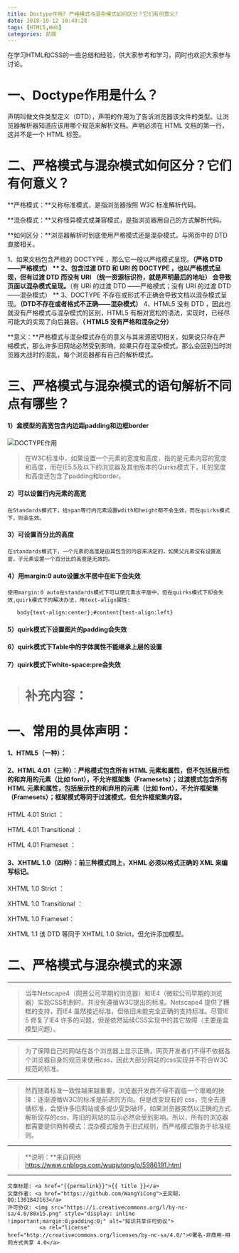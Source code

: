 ```yaml
---
title: Doctype作用? 严格模式与混杂模式如何区分？它们有何意义?
date: 2018-10-12 10:48:28
tags: [HTML5,Web]
categories: 前端
---
```

在学习HTML和CSS的一些总结和经验，供大家参考和学习，同时也欢迎大家参与讨论。

<!--more-->

# 一、Doctype作用是什么？

<!DOCTYPE>声明叫做文件类型定义（DTD），声明的作用为了告诉浏览器该文件的类型。让浏览器解析器知道应该用哪个规范来解析文档。<!DOCTYPE>声明必须在 HTML 文档的第一行，这并不是一个 HTML 标签。

# 二、严格模式与混杂模式如何区分？它们有何意义？

**严格模式：**又称标准模式，是指浏览器按照 W3C 标准解析代码。

**混杂模式：**又称怪异模式或兼容模式，是指浏览器用自己的方式解析代码。

**如何区分：**浏览器解析时到底使用严格模式还是混杂模式，与网页中的 DTD 直接相关。

1、如果文档包含严格的 DOCTYPE ，那么它一般以严格模式呈现。**（严格 DTD ——严格模式） **
2、包含过渡 DTD 和 URI 的 DOCTYPE ，也以严格模式呈现，但有过渡 DTD 而没有 URI **（统一资源标识符，就是声明最后的地址）** 会导致页面以混杂模式呈现。**（有 URI 的过渡 DTD ——严格模式；没有 URI 的过渡 DTD ——混杂模式） **
3、DOCTYPE 不存在或形式不正确会导致文档以混杂模式呈现。**（DTD不存在或者格式不正确——混杂模式）**
4、HTML5 没有 DTD ，因此也就没有严格模式与混杂模式的区别，HTML5 有相对宽松的语法，实现时，已经尽可能大的实现了向后兼容。**（ HTML5 没有严格和混杂之分）**

**意义：**严格模式与混杂模式存在的意义与其来源密切相关，如果说只存在严格模式，那么许多旧网站必然受到影响，如果只存在混杂模式，那么会回到当时浏览器大战时的混乱，每个浏览器都有自己的解析模式。

# 三、严格模式与混杂模式的语句解析不同点有哪些？

#### 1）盒模型的高宽包含内边距padding和边框border

![DOCTYPE作用](https://wx2.sinaimg.cn/mw690/006rmJyDgy1fw6eoiabaqj30i20bmdla.jpg)

>在W3C标准中，如果设置一个元素的宽度和高度，指的是元素内容的宽度和高度，而在IE5.5及以下的浏览器及其他版本的Quirks模式下，IE的宽度和高度还包含了padding和border。

#### 2）可以设置行内元素的高宽

    在Standards模式下，给span等行内元素设置wdith和height都不会生效，而在quirks模式下，则会生效。

#### 3）可设置百分比的高度

    在standards模式下，一个元素的高度是由其包含的内容来决定的，如果父元素没有设置高度，子元素设置一个百分比的高度是无效的。

#### 4）用margin:0 auto设置水平居中在IE下会失效

    使用margin:0 auto在standards模式下可以使元素水平居中，但在quirks模式下却会失效,quirk模式下的解决办法，用text-align属性:
    
       body{text-align:center};#content{text-align:left}

#### 5）quirk模式下设置图片的padding会失效

#### 6）quirk模式下Table中的字体属性不能继承上层的设置

#### 7）quirk模式下white-space:pre会失效

># 补充内容：

# 一、常用的具体声明：

#### 1、HTML5（一种）：<!DOCTYPE html>

#### 2、HTML 4.01（三种）：严格模式包含所有 HTML 元素和属性，但不包括展示性的和弃用的元素（比如 font），不允许框架集（Framesets）；过渡模式包含所有 HTML 元素和属性，包括展示性的和弃用的元素（比如 font），不允许框架集（Framesets）；框架模式等同于过渡模式，但允许框架集内容。 

HTML 4.01 Strict ：<!DOCTYPE HTML PUBLIC "-//W3C//DTD HTML 4.01//EN" "http://www.w3.org/TR/html4/strict.dtd">

HTML 4.01 Transitional ：<!DOCTYPE HTML PUBLIC "-//W3C//DTD HTML 4.01 Transitional//EN"  "http://www.w3.org/TR/html4/loose.dtd">

HTML 4.01 Frameset ：<!DOCTYPE HTML PUBLIC "-//W3C//DTD HTML 4.01 Frameset//EN"  "http://www.w3.org/TR/html4/frameset.dtd">

#### 3、XHTML 1.0（四种）：前三种模式同上，XHML 必须以格式正确的 XML 来编写标记。 

XHTML 1.0 Strict ：<!DOCTYPE html PUBLIC "-//W3C//DTD XHTML 1.0 Strict//EN"  "http://www.w3.org/TR/xhtml1/DTD/xhtml1-strict.dtd"> 

XHTML 1.0 Transitional ：<!DOCTYPE html PUBLIC "-//W3C//DTD XHTML 1.0 Transitional//EN" " http://www.w3.org/TR/xhtml1/DTD/xhtml1-transitional.dtd"> 

XHTML 1.0 Frameset： <!DOCTYPE html PUBLIC "-//W3C//DTD XHTML 1.0 Frameset//EN"  "http://www.w3.org/TR/xhtml1/DTD/xhtml1-frameset.dtd"> 

XHTML 1.1 该 DTD 等同于 XHTML 1.0 Strict，但允许添加模型。<!DOCTYPE html PUBLIC "-//W3C//DTD XHTML 1.1//EN" "http://www.w3.org/TR/xhtml11/DTD/xhtml11.dtd">

# 二、严格模式与混杂模式的来源

----
>当年Netscape4（网景公司早期的浏览器）和IE4（微软公司早期的浏览器）实现CSS机制时，并没有遵循W3C提出的标准。Netscape4 提供了糟糕的支持，而IE4 虽然接近标准，但依旧未能完全正确的支持标准。尽管IE 5 修复了IE4 许多的问题，但是依然延续CSS实现中的其它故障（主要是盒模型问题）。

----
>为了保障自己的网站在各个浏览器上显示正确，网页开发者们不得不依据各个浏览器自身的规范来使用css，因此大部分网站的css实现并不符合W3C规范的标准。

----
>然而随着标准一致性越来越重要，浏览器开发商不得不面临一个艰难的抉择：逐渐遵循W3C的标准是前进的方向。但是改变现有的 css，完全去遵循标准，会使许多旧网站或多或少受到破坏，如果浏览器突然以正确的方式解析现存的css，陈旧的网站的显示必然会受到影响。所以，所有的浏览器都需要提供两种模式：混杂模式服务于旧式规则，而严格模式服务于标准规则。

-----------

>**说明：**来自网络 https://www.cnblogs.com/wuqiutong/p/5986191.html

----------------

><span style="font-size:12px">
	文章标题: <a href="{{permalink}}">{{ title }}</a>
	文章作者: <a href="https://github.com/WangYiCong">王奕聪，QQ:1301842163</a>  
	许可协议: <img src="https://i.creativecommons.org/l/by-nc-sa/4.0/80x15.png" style="display: inline !important;margin:0;padding:0;" alt="知识共享许可协议">
			  <a rel="license" href="http://creativecommons.org/licenses/by-nc-sa/4.0/">©署名-非商用-相同方式共享 4.0</a>
</span>